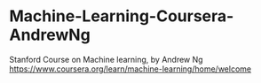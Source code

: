 # Machine-Learning-Coursera-AndrewNg

Stanford Course on Machine learning, by Andrew Ng
https://www.coursera.org/learn/machine-learning/home/welcome
